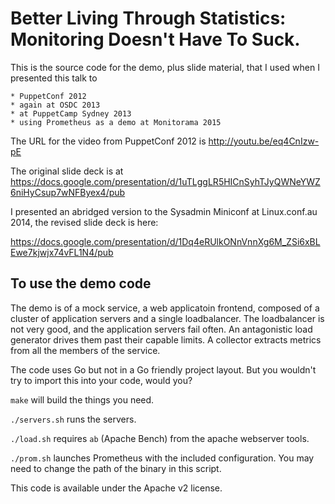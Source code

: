 Better Living Through Statistics: Monitoring Doesn't Have To Suck.
==================================================================


This is the source code for the demo, plus slide material, that I used when I
presented this talk to

    * PuppetConf 2012
    * again at OSDC 2013
    * at PuppetCamp Sydney 2013
    * using Prometheus as a demo at Monitorama 2015

The URL for the video from PuppetConf 2012 is http://youtu.be/eq4CnIzw-pE 

The original slide deck is at https://docs.google.com/presentation/d/1uTLggLR5HICnSyhTJyQWNeYWZ6niHyCsup7wNFByex4/pub

I presented an abridged version to the Sysadmin Miniconf at Linux.conf.au 2014, the revised slide deck is here:

https://docs.google.com/presentation/d/1Dq4eRUlkONnVnnXg6M_ZSi6xBLEwe7kjwjx74vFL1N4/pub

To use the demo code
--------------------

The demo is of a mock service, a web applicatoin frontend, composed of a cluster of application servers and a single loadbalancer.  The loadbalancer is not very good, and the application servers fail often.  An antagonistic load generator drives them past their capable limits.  A collector extracts metrics from all the members of the service.

The code uses Go but not in a Go friendly project layout.  But you wouldn't try to import this into your code, would you?

`make` will build the things you need.

`./servers.sh` runs the servers.

`./load.sh` requires `ab` (Apache Bench) from the apache webserver tools.

`./prom.sh` launches Prometheus with the included configuration.  You may need to change the path of the binary in this script.

This code is available under the Apache v2 license.
